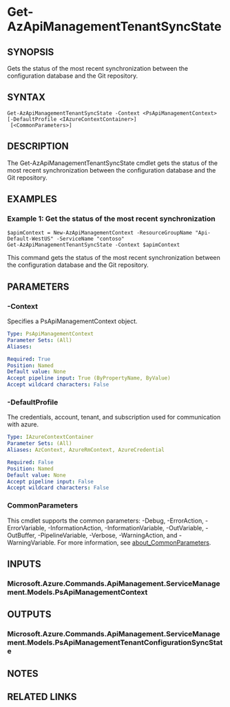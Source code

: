 ﻿---
external help file: Microsoft.Azure.PowerShell.Cmdlets.ApiManagement.ServiceManagement.dll-Help.xml
Module Name: Az.ApiManagement
online version: https://docs.microsoft.com/powershell/module/az.apimanagement/get-azapimanagementtenantsyncstate
schema: 2.0.0
---

# Get-AzApiManagementTenantSyncState

## SYNOPSIS
Gets the status of the most recent synchronization between the configuration database and the Git repository.

## SYNTAX

```
Get-AzApiManagementTenantSyncState -Context <PsApiManagementContext> [-DefaultProfile <IAzureContextContainer>]
 [<CommonParameters>]
```

## DESCRIPTION
The Get-AzApiManagementTenantSyncState cmdlet gets the status of the most recent synchronization between the configuration database and the Git repository.

## EXAMPLES

### Example 1: Get the status of the most recent synchronization
```
$apimContext = New-AzApiManagementContext -ResourceGroupName "Api-Default-WestUS" -ServiceName "contoso"
Get-AzApiManagementTenantSyncState -Context $apimContext
```

This command gets the status of the most recent synchronization between the configuration database and the Git repository.

## PARAMETERS

### -Context
Specifies a PsApiManagementContext object.

```yaml
Type: PsApiManagementContext
Parameter Sets: (All)
Aliases:

Required: True
Position: Named
Default value: None
Accept pipeline input: True (ByPropertyName, ByValue)
Accept wildcard characters: False
```

### -DefaultProfile
The credentials, account, tenant, and subscription used for communication with azure.

```yaml
Type: IAzureContextContainer
Parameter Sets: (All)
Aliases: AzContext, AzureRmContext, AzureCredential

Required: False
Position: Named
Default value: None
Accept pipeline input: False
Accept wildcard characters: False
```

### CommonParameters
This cmdlet supports the common parameters: -Debug, -ErrorAction, -ErrorVariable, -InformationAction, -InformationVariable, -OutVariable, -OutBuffer, -PipelineVariable, -Verbose, -WarningAction, and -WarningVariable. For more information, see [about_CommonParameters](http://go.microsoft.com/fwlink/?LinkID=113216).

## INPUTS

### Microsoft.Azure.Commands.ApiManagement.ServiceManagement.Models.PsApiManagementContext
## OUTPUTS

### Microsoft.Azure.Commands.ApiManagement.ServiceManagement.Models.PsApiManagementTenantConfigurationSyncState
## NOTES

## RELATED LINKS
